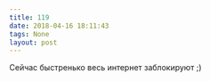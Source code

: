 ```yaml
---
title: 119
date: 2018-04-16 18:11:43
tags: None
layout: post
---
```


Сейчас быстренько весь интернет заблокируют ;)
